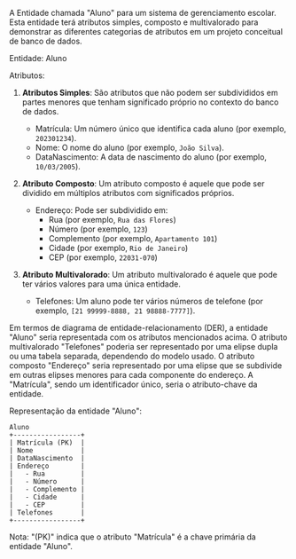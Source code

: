 A Entidade chamada "Aluno" para um sistema de gerenciamento escolar. Esta entidade terá atributos simples, composto e multivalorado para demonstrar as diferentes categorias de atributos em um projeto conceitual de banco de dados.

Entidade: Aluno

Atributos:

1. **Atributos Simples**: São atributos que não podem ser subdivididos em partes menores que tenham significado próprio no contexto do banco de dados.

   - Matrícula: Um número único que identifica cada aluno (por exemplo, `202301234`).
   - Nome: O nome do aluno (por exemplo, `João Silva`).
   - DataNascimento: A data de nascimento do aluno (por exemplo, `10/03/2005`).

2. **Atributo Composto**: Um atributo composto é aquele que pode ser dividido em múltiplos atributos com significados próprios.

   - Endereço: Pode ser subdividido em:
     - Rua (por exemplo, `Rua das Flores`)
     - Número (por exemplo, `123`)
     - Complemento (por exemplo, `Apartamento 101`)
     - Cidade (por exemplo, `Rio de Janeiro`)
     - CEP (por exemplo, `22031-070`)

3. **Atributo Multivalorado**: Um atributo multivalorado é aquele que pode ter vários valores para uma única entidade.

   - Telefones: Um aluno pode ter vários números de telefone (por exemplo, `[21 99999-8888, 21 98888-7777]`).

Em termos de diagrama de entidade-relacionamento (DER), a entidade "Aluno" seria representada com os atributos mencionados acima. O atributo multivalorado "Telefones" poderia ser representado por uma elipse dupla ou uma tabela separada, dependendo do modelo usado. O atributo composto "Endereço" seria representado por uma elipse que se subdivide em outras elipses menores para cada componente do endereço. A "Matrícula", sendo um identificador único, seria o atributo-chave da entidade.

Representação da entidade "Aluno":

```
Aluno
+-----------------+
| Matrícula (PK)  |
| Nome            |
| DataNascimento  |
| Endereço        |
|   - Rua         |
|   - Número      |
|   - Complemento |
|   - Cidade      |
|   - CEP         |
| Telefones       |
+-----------------+
```

Nota: "(PK)" indica que o atributo "Matrícula" é a chave primária da entidade "Aluno".